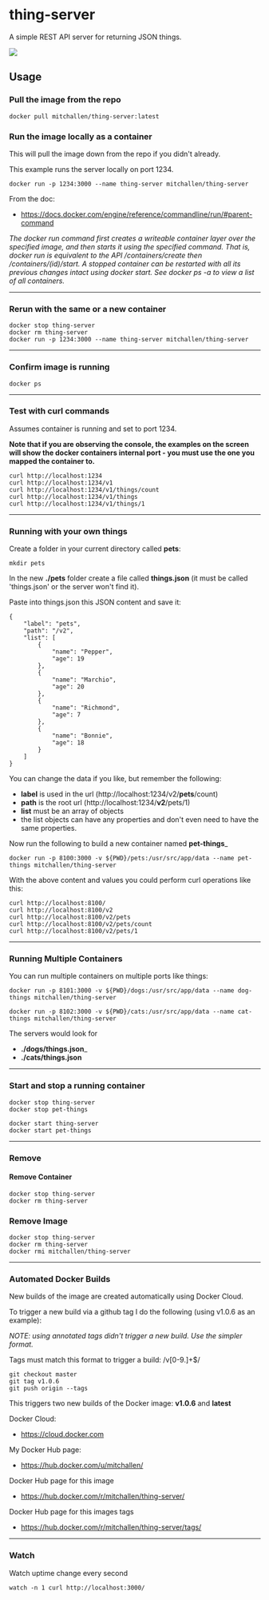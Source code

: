 # thing-server

A simple REST API server for returning JSON things.

<a href="https://hub.docker.com/r/mitchallen/thing-server/">
<img src="https://img.shields.io/badge/mitchallen-thing--server-green.svg?logo=docker&style=for-the-badge" />
</a>

## Usage

### Pull the image from the repo

    docker pull mitchallen/thing-server:latest

### Run the image locally as a container

This will pull the image down from the repo if you didn't already.

This example runs the server locally on port 1234.

    docker run -p 1234:3000 --name thing-server mitchallen/thing-server

From the doc:

* https://docs.docker.com/engine/reference/commandline/run/#parent-command

*The docker run command first creates a writeable container layer over the specified image, and then starts it using the specified command. That is, docker run is equivalent to the API /containers/create then /containers/(id)/start. A stopped container can be restarted with all its previous changes intact using docker start. See docker ps -a to view a list of all containers.*

* * *

### Rerun with the same or a new container

```
docker stop thing-server
docker rm thing-server
docker run -p 1234:3000 --name thing-server mitchallen/thing-server
```

* * *

### Confirm image is running

    docker ps
    
* * *

### Test with curl commands

Assumes container is running and set to port 1234.

__Note that if you are observing the console, the examples on the screen will show the docker containers internal port - you must use the one you mapped the container to.__

```
curl http://localhost:1234
curl http://localhost:1234/v1 
curl http://localhost:1234/v1/things/count
curl http://localhost:1234/v1/things
curl http://localhost:1234/v1/things/1
```
    
* * *

### Running with your own things

Create a folder in your current directory called __pets__:

```
mkdir pets
```
    
In the new __./pets__ folder create a file called __things.json__ (it must be called 'things.json' or the server won't find it).

Paste into things.json this JSON content and save it:

```
{
    "label": "pets",
    "path": "/v2",
    "list": [
        {
            "name": "Pepper",
            "age": 19
        },
        {
            "name": "Marchio",
            "age": 20
        },
        {
            "name": "Richmond",
            "age": 7
        },
        {
            "name": "Bonnie",
            "age": 18
        }
    ]
}
```

You can change the data if you like, but remember the following:

* __label__ is used in the url (http://localhost:1234/v2/__pets__/count)
* __path__ is the root url (http://localhost:1234/__v2__/pets/1)
* __list__ must be an array of objects
* the list objects can have any properties and don't even need to have the same properties.

Now run the following to build a new container named __pet-things___

```
docker run -p 8100:3000 -v ${PWD}/pets:/usr/src/app/data --name pet-things mitchallen/thing-server
```   

With the above content and values you could perform curl operations like this:

```
curl http://localhost:8100/
curl http://localhost:8100/v2
curl http://localhost:8100/v2/pets
curl http://localhost:8100/v2/pets/count
curl http://localhost:8100/v2/pets/1
```

* * *

### Running Multiple Containers

You can run multiple containers on multiple ports like things:

```
docker run -p 8101:3000 -v ${PWD}/dogs:/usr/src/app/data --name dog-things mitchallen/thing-server

docker run -p 8102:3000 -v ${PWD}/cats:/usr/src/app/data --name cat-things mitchallen/thing-server
``` 

The servers would look for 

* __./dogs/things.json___
* __./cats/things.json__

* * *

### Start and stop a running container

    docker stop thing-server
    docker stop pet-things

    docker start thing-server
    docker start pet-things
    
* * *

### Remove

#### Remove Container

    docker stop thing-server
    docker rm thing-server

### Remove Image

    docker stop thing-server
    docker rm thing-server
    docker rmi mitchallen/thing-server

* * *

### Automated Docker Builds

New builds of the image are created automatically using Docker Cloud.

To trigger a new build via a github tag I do the following (using v1.0.6 as an example):

*NOTE: using annotated tags didn't trigger a new build. Use the simpler format.*

Tags must match this format to trigger a build: /v[0-9.]+$/ 

    git checkout master
    git tag v1.0.6
    git push origin --tags

This triggers two new builds of the Docker image: __v1.0.6__ and __latest__

Docker Cloud:

* https://cloud.docker.com

My Docker Hub page:

* https://hub.docker.com/u/mitchallen/

Docker Hub page for this image

* https://hub.docker.com/r/mitchallen/thing-server/

Docker Hub page for this images tags

* https://hub.docker.com/r/mitchallen/thing-server/tags/

* * *

### Watch

Watch uptime change every second

    watch -n 1 curl http://localhost:3000/